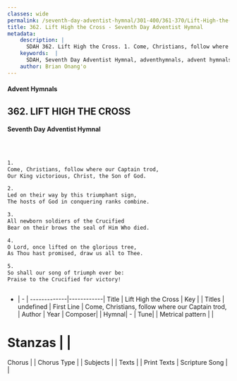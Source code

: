 ```yaml
---
classes: wide
permalink: /seventh-day-adventist-hymnal/301-400/361-370/Lift-High-the-Cross/
title: 362. Lift High the Cross - Seventh Day Adventist Hymnal
metadata:
    description: |
      SDAH 362. Lift High the Cross. 1. Come, Christians, follow where our Captain trod, Our King victorious, Christ, the Son of God.
    keywords:  |
      SDAH, Seventh Day Adventist Hymnal, adventhymnals, advent hymnals, Lift High the Cross, Come, Christians, follow where our Captain trod, 
    author: Brian Onang'o
---
```


#### Advent Hymnals
## 362. LIFT HIGH THE CROSS
#### Seventh Day Adventist Hymnal

```txt



1.
Come, Christians, follow where our Captain trod,
Our King victorious, Christ, the Son of God.

2.
Led on their way by this triumphant sign,
The hosts of God in conquering ranks combine.

3.
All newborn soldiers of the Crucified
Bear on their brows the seal of Him Who died.

4.
O Lord, once lifted on the glorious tree,
As Thou hast promised, draw us all to Thee.

5.
So shall our song of triumph ever be:
Praise to the Crucified for victory!



```

- |   -  |
-------------|------------|
Title | Lift High the Cross |
Key |  |
Titles | undefined |
First Line | Come, Christians, follow where our Captain trod, |
Author | 
Year | 
Composer|  |
Hymnal|  - |
Tune|  |
Metrical pattern | |
# Stanzas |  |
Chorus |  |
Chorus Type |  |
Subjects |  |
Texts |  |
Print Texts | 
Scripture Song |  |
  
